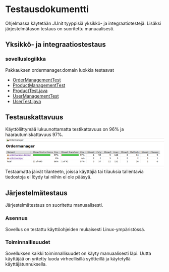 # **Testausdokumentti** #
Ohjelmassa käytetään JUnit tyyppisiä yksikkö- ja integraatiotestejä. Lisäksi järjestelmätason testaus on suoritettu manuaalisesti. 

## **Yksikkö- ja integraatiostestaus** 
### **sovelluslogiikka**
Pakkauksen ordermanager.domain luokkia testaavat 
* [OrderManagementTest](../Ordermanager/src/test/java/ordermanager/domain/OrderManagementTest.java)  
* [ProductManagementTest](../Ordermanager/src/test/java/ordermanager/domain/ProductManagementTest.java) 
* [ProductTest.java](../Ordermanager/src/test/java/ordermanager/domain/ProductTest.java) 
* [UserManagementTest](../Ordermanager/src/test/java/ordermanager/domain/UserManagementTest.java) 
* [UserTest.java](../Ordermanager/src/test/java/ordermanager/domain/UserTest.java) 

## **Testauskattavuus** ##
Käyttöliittymää lukuunottamatta testikattavuus on 96% ja haarautumiskattavuus 97%.
![Testauskattavuus](./kuvat/testikattavuus.png) 
Testaamatta jäivät tilanteetn, joissa käyttäjiä tai tilauksia tallentavia tiedostoja ei löydy tai niihin ei ole pääsyä. 

## **Järjestelmätestaus**
Järjestelmätestaus on suoritettu manuaalisesti. 

### **Asennus**
Sovellus on testattu käyttöohjeiden mukaisesti Linux-ympäristössä.

### **Toiminnallisuudet** 
Sovelluksen kaikki toiminnallisuudet on käyty manuaalisesti läpi. Uutta käyttäjää on yritetty luoda virheellisillä syötteillä ja käytetyllä käyttäjätunnuksella.

